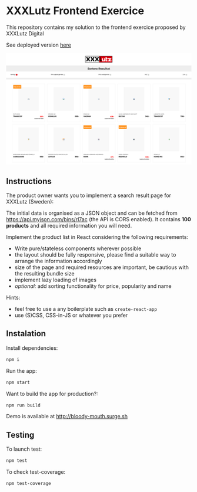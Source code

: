 # XXXLutz Frontend Exercice

This repository contains my solution to the frontend exercice proposed by XXXLutz Digital

See deployed version [here](http://bloody-mouth.surge.sh)

![](./results-page.png)

## Instructions

The product owner wants you to implement a search result page for XXXLutz (Sweden):

The initial data is organised as a JSON object and can be fetched from https://api.myjson.com/bins/rl7ac (the API is CORS enabled).
It contains **100 products** and all required information you will need.

Implement the product list in React considering the following requirements:

- Write pure/stateless components wherever possible
- the layout should be fully responsive, please find a suitable way to arrange the information accordingly
- size of the page and required resources are important, be cautious with the resulting bundle size
- implement lazy loading of images
- _optional:_ add sorting functionality for price, popularity and name

Hints:

- feel free to use a any boilerplate such as `create-react-app`
- use (S)CSS, CSS-in-JS or whatever you prefer


## Instalation

Install dependencies: 
```sh
npm i
```

Run the app: 
```sh
npm start
```

Want to build the app for production?: 
```sh
npm run build
```

Demo is available at http://bloody-mouth.surge.sh


## Testing

To launch test: 
```sh
npm test
```

To check test-coverage: 
```sh
npm test-coverage
```